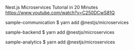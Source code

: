 Nest.js Microservices Tutorial in 20 Minutes
https://www.youtube.com/watch?v=C250DCwS81Q

sample-communication
$ yarn add @nestjs/microservices

sample-backend
$ yarn add @nestjs/microservices

sample-analytics
$ yarn add @nestjs/microservices
